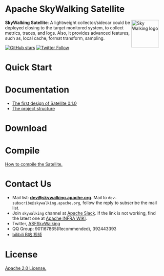 Apache SkyWalking Satellite
==========

<img src="http://skywalking.apache.org/assets/logo.svg" alt="Sky Walking logo" height="90px" align="right" />

**SkyWalking Satellite**: A lightweight collector/sidecar could be deployed closing to the target monitored system, to collect metrics, traces, and logs. Also, it provides advanced features, such as, local cache, format transform, sampling.

[![GitHub stars](https://img.shields.io/github/stars/apache/skywalking.svg?style=for-the-badge&label=Stars&logo=github)](https://github.com/apache/skywalking)
[![Twitter Follow](https://img.shields.io/twitter/follow/asfskywalking.svg?style=for-the-badge&label=Follow&logo=twitter)](https://twitter.com/AsfSkyWalking)

# Quick Start

# Documentation
- [The first design of Satellite 0.1.0](https://skywalking.apache.org/blog/2020-11-25-skywalking-satellite-0.1.0-design/)
- [The project structure](./docs/project_structue.md)

# Download

# Compile
[How to compile the Satellite.](./docs/compile/compile.md)
# Contact Us
* Mail list: **dev@skywalking.apache.org**. Mail to `dev-subscribe@skywalking.apache.org`, follow the reply to subscribe the mail list.
* Join `skywalking` channel at [Apache Slack](http://s.apache.org/slack-invite). If the link is not working, find the latest one at [Apache INFRA WIKI](https://cwiki.apache.org/confluence/display/INFRA/Slack+Guest+Invites).
* Twitter, [ASFSkyWalking](https://twitter.com/ASFSkyWalking)
* QQ Group: 901167865(Recommended), 392443393
* [bilibili B站 视频](https://space.bilibili.com/390683219)

# License
[Apache 2.0 License.](/LICENSE)

